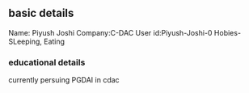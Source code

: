## basic details

Name: Piyush Joshi
Company:C-DAC
User id:Piyush-Joshi-0
Hobies- SLeeping, Eating 

### educational details

currently persuing PGDAI in cdac 